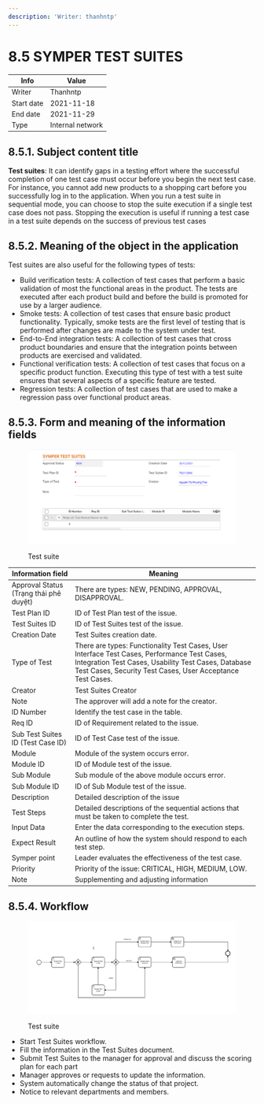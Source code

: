 ```yaml
---
description: 'Writer: thanhntp'
---
```


# 8.5 SYMPER TEST SUITES

| Info       | Value            |
| ---------- | ---------------- |
| Writer     | Thanhntp         |
| Start date | 2021-11-18       |
| End date   | 2021-11-29       |
| Type       | Internal network |

## **8.5.1. Subject content title**

**Test suites**: It can identify gaps in a testing effort where the successful completion of one test case must occur before you begin the next test case. For instance, you cannot add new products to a shopping cart before you successfully log in to the application. When you run a test suite in sequential mode, you can choose to stop the suite execution if a single test case does not pass. Stopping the execution is useful if running a test case in a test suite depends on the success of previous test cases

## **8.5.2. Meaning of the object in the application**

Test suites are also useful for the following types of tests:

* Build verification tests: A collection of test cases that perform a basic validation of most the functional areas in the product. The tests are executed after each product build and before the build is promoted for use by a larger audience.
* Smoke tests: A collection of test cases that ensure basic product functionality. Typically, smoke tests are the first level of testing that is performed after changes are made to the system under test.
* End-to-End integration tests: A collection of test cases that cross product boundaries and ensure that the integration points between products are exercised and validated.
* Functional verification tests: A collection of test cases that focus on a specific product function. Executing this type of test with a test suite ensures that several aspects of a specific feature are tested.
* Regression tests: A collection of test cases that are used to make a regression pass over functional product areas.

## **8.5.3. Form and meaning of the information fields**

<figure><img src="../../.gitbook/assets/image (1).png" alt=""><figcaption><p>Test suite </p></figcaption></figure>

| Information field                      | Meaning                                                                                                                                                                                                           |
| -------------------------------------- | ----------------------------------------------------------------------------------------------------------------------------------------------------------------------------------------------------------------- |
| Approval Status (Trạng thái phê duyệt) | There are types: NEW, PENDING, APPROVAL, DISAPPROVAL.                                                                                                                                                             |
| Test Plan ID                           | ID of Test Plan test of the issue.                                                                                                                                                                                |
| Test Suites ID                         | ID of Test Suites test of the issue.                                                                                                                                                                              |
| Creation Date                          | Test Suites creation date.                                                                                                                                                                                        |
| Type of Test                           | There are types: Functionality Test Cases, User Interface Test Cases, Performance Test Cases, Integration Test Cases, Usability Test Cases, Database Test Cases, Security Test Cases, User Acceptance Test Cases. |
| Creator                                | Test Suites Creator                                                                                                                                                                                               |
| Note                                   | The approver will add a note for the creator.                                                                                                                                                                     |
| ID Number                              | Identify the test case in the table.                                                                                                                                                                              |
| Req ID                                 | ID of Requirement related to the issue.                                                                                                                                                                           |
| Sub Test Suites ID (Test Case ID)      | ID of Test Case test of the issue.                                                                                                                                                                                |
| Module                                 | Module of the system occurs error.                                                                                                                                                                                |
| Module ID                              | ID of Module test of the issue.                                                                                                                                                                                   |
| Sub Module                             | Sub module of the above module occurs error.                                                                                                                                                                      |
| Sub Module ID                          | ID of Sub Module test of the issue.                                                                                                                                                                               |
| Description                            | Detailed description of the issue                                                                                                                                                                                 |
| Test Steps                             | Detailed descriptions of the sequential actions that must be taken to complete the test.                                                                                                                          |
| Input Data                             | Enter the data corresponding to the execution steps.                                                                                                                                                              |
| Expect Result                          | An outline of how the system should respond to each test step.                                                                                                                                                    |
| Symper point                           | Leader evaluates the effectiveness of the test case.                                                                                                                                                              |
| Priority                               | Priority of the issue: CRITICAL, HIGH, MEDIUM, LOW.                                                                                                                                                               |
| Note                                   | Supplementing and adjusting information                                                                                                                                                                           |

## **8.5.4. Workflow**

<figure><img src="../../.gitbook/assets/image (12).png" alt=""><figcaption><p>Test suite </p></figcaption></figure>

* Start Test Suites workflow.
* Fill the information in the Test Suites document.
* Submit Test Suites to the manager for approval and discuss the scoring plan for each part
* Manager approves or requests to update the information.
* System automatically change the status of that project.
* Notice to relevant departments and members.
